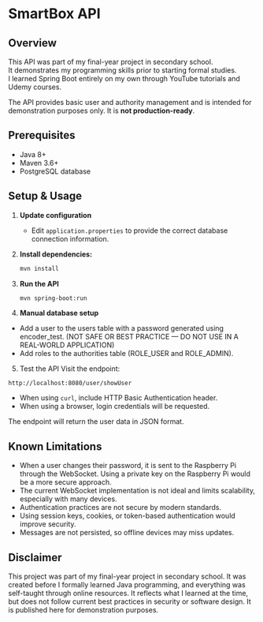 # SmartBox API

## Overview
This API was part of my final-year project in secondary school.  
It demonstrates my programming skills prior to starting formal studies.  
I learned Spring Boot entirely on my own through YouTube tutorials and Udemy courses.

The API provides basic user and authority management and is intended for demonstration purposes only. It is **not production-ready**.

## Prerequisites
- Java 8+
- Maven 3.6+
- PostgreSQL database

## Setup & Usage

1. **Update configuration**
    - Edit `application.properties` to provide the correct database connection information.

2. **Install dependencies:**
   ```bash
   mvn install
   ```
3. **Run the API**
    ```bash
    mvn spring-boot:run
    ```
4. **Manual database setup**
- Add a user to the users table with a password generated using encoder_test.
   (NOT SAFE OR BEST PRACTICE — DO NOT USE IN A REAL-WORLD APPLICATION)
- Add roles to the authorities table (ROLE_USER and ROLE_ADMIN).

5. Test the API
Visit the endpoint:
```
http://localhost:8080/user/showUser
```
  - When using `curl`, include HTTP Basic Authentication header.
  - When using a browser, login credentials will be requested.

The endpoint will return the user data in JSON format.

## Known Limitations
- When a user changes their password, it is sent to the Raspberry Pi through the WebSocket. Using a private key on the Raspberry Pi would be a more secure approach.  
- The current WebSocket implementation is not ideal and limits scalability, especially with many devices.  
- Authentication practices are not secure by modern standards.  
- Using session keys, cookies, or token-based authentication would improve security.  
- Messages are not persisted, so offline devices may miss updates.

## Disclaimer
This project was part of my final-year project in secondary school.
It was created before I formally learned Java programming, and everything was self-taught through online resources.
It reflects what I learned at the time, but does not follow current best practices in security or software design.
It is published here for demonstration purposes.